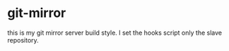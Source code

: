 # git-mirror
this is my git mirror server build style. I set the hooks script only the slave repository.
